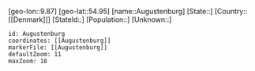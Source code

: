 ﻿---
location: [54.95,9.87]
mapzoom: [7,12] 
mapmarker: city 
type: City
tags:
- geo/City


SpocWebEntityId: 28928
isDeleted: false
confidential: public

---
[geo-lon::9.87]
[geo-lat::54.95]
[name::Augustenburg]
[State::]
[Country::[[Denmark]]]
[StateId::]
[Population::]
[Unknown::]


```leaflet
id: Augustenburg
coordinates: [[Augustenburg]]
markerFile: [[Augustenburg]]
defaultZoom: 11 
maxZoom: 18
```

